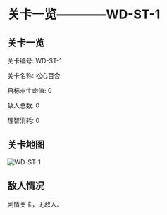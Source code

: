 # 关卡一览————WD-ST-1


## 关卡一览

关卡编号: WD-ST-1

关卡名称: 松心百合

目标点生命值: 0

敌人总数: 0

理智消耗: 0


## 关卡地图
![WD-ST-1](./oprMap/WD-ST-1.png)

## 敌人情况

剧情关卡，无敌人。

